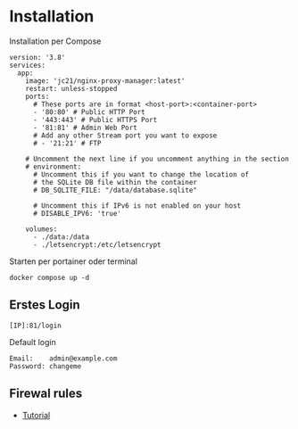 # Installation

Installation per Compose

```
version: '3.8'
services:
  app:
    image: 'jc21/nginx-proxy-manager:latest'
    restart: unless-stopped
    ports:
      # These ports are in format <host-port>:<container-port>
      - '80:80' # Public HTTP Port
      - '443:443' # Public HTTPS Port
      - '81:81' # Admin Web Port
      # Add any other Stream port you want to expose
      # - '21:21' # FTP

    # Uncomment the next line if you uncomment anything in the section
    # environment:
      # Uncomment this if you want to change the location of
      # the SQLite DB file within the container
      # DB_SQLITE_FILE: "/data/database.sqlite"

      # Uncomment this if IPv6 is not enabled on your host
      # DISABLE_IPV6: 'true'

    volumes:
      - ./data:/data
      - ./letsencrypt:/etc/letsencrypt
```

Starten per portainer oder terminal

```
docker compose up -d
```

## Erstes Login
```
[IP]:81/login
```

Default login

```
Email:    admin@example.com
Password: changeme
```

## Firewal rules
+ [Tutorial](https://homenetworkguy.com/how-to/deploy-nginx-proxy-manager-in-dmz-with-opnsense/)
